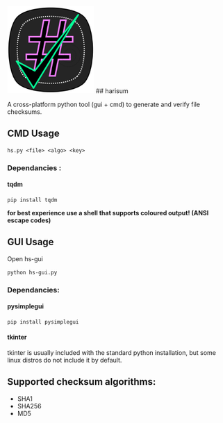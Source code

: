 <img src="https://github.com/ds1219/harisum/blob/main/assets/logo.svg" alt="drawing" width="200"/> 
## harisum

A cross-platform python tool (gui + cmd) to generate and verify file checksums.

## CMD Usage

```
hs.py <file> <algo> <key>
```

### Dependancies :

#### tqdm

```
pip install tqdm
```

**for best experience use a shell that supports coloured output! (ANSI escape codes)**

## GUI Usage

Open hs-gui

```
python hs-gui.py
```

### Dependancies:

#### pysimplegui

```
pip install pysimplegui
```

#### tkinter

tkinter is usually included with the standard python installation, but some linux distros do not include it by default.

## Supported checksum algorithms:

- SHA1
- SHA256
- MD5
